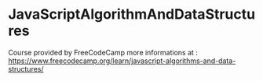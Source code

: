 # JavaScriptAlgorithmAndDataStructures

Course provided by FreeCodeCamp more informations at : https://www.freecodecamp.org/learn/javascript-algorithms-and-data-structures/
